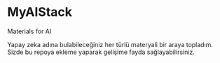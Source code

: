 # MyAIStack
Materials for AI

Yapay zeka adına bulabileceğiniz her türlü materyali bir araya topladım. Sizde bu repoya ekleme yaparak gelişime fayda sağlayabilirsiniz.

